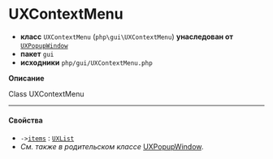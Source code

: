 # UXContextMenu

- **класс** `UXContextMenu` (`php\gui\UXContextMenu`) **унаследован от** [`UXPopupWindow`](https://github.com/jphp-group/jphp-gui-ext/blob/master/jphp-gui-ext/api-docs/classes/php/gui/UXPopupWindow.ru.md)
- **пакет** `gui`
- **исходники** `php/gui/UXContextMenu.php`

**Описание**

Class UXContextMenu

---

#### Свойства

- `->`[`items`](#prop-items) : [`UXList`](https://github.com/jphp-group/jphp-gui-ext/blob/master/jphp-gui-ext/api-docs/classes/php/gui/UXList.ru.md)
- *См. также в родительском классе* [UXPopupWindow](https://github.com/jphp-group/jphp-gui-ext/blob/master/jphp-gui-ext/api-docs/classes/php/gui/UXPopupWindow.ru.md).